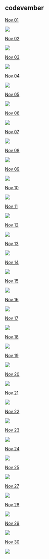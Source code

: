 ## codevember

[Nov 01](nov01/)

[![](img/nov01.png)](nov01/)

[Nov 02](nov02/)

[![](img/nov02.png)](nov02/)

[Nov 03](nov03/)

[![](img/nov03.png)](nov03/)

[Nov 04](nov04/)

[![](img/nov04.png)](nov04/)

[Nov 05](nov05/)

[![](img/nov05.png)](nov05/)

[Nov 06](nov06/)

[![](img/nov06.png)](nov06/)

[Nov 07](nov07/)

[![](img/nov07.png)](nov07/)

[Nov 08](nov08/)

[![](img/nov08.png)](nov08/)

[Nov 09](nov09/)

[![](img/nov09.png)](nov09/)

[Nov 10](nov10/)

[![](img/nov10.png)](nov10/)

[Nov 11](nov11/)

[![](img/nov11.png)](nov11/)

[Nov 12](nov12/)

[![](img/nov12.png)](12/)

[Nov 13](nov13/)

[![](img/nov13.png)](nov13/)

[Nov 14](nov14/)

[![](img/nov14.png)](nov14/)

[Nov 15](nov15/)

[![](img/nov15.png)](nov15/)

[Nov 16](nov16/)

[![](img/nov16.png)](nov16/)

[Nov 17](nov17/)

[![](img/nov17.png)](nov17/)

[Nov 18](nov18/)

[![](img/nov18.png)](nov18/)

[Nov 19](nov19/)

[![](img/nov19.png)](nov19/)

[Nov 20](nov20/)

[![](img/nov20.png)](nov20/)

[Nov 21](nov21/)

[![](img/nov21.png)](nov21/)

[Nov 22](nov22/)

[![](img/nov22.png)](nov22/)

[Nov 23](nov23/)

[![](img/nov23.png)](nov23/)

[Nov 24](nov24/)

[![](img/nov24.png)](nov24/)

[Nov 25](nov25/)

[![](img/nov25.png)](nov25/)

[Nov 27](nov27/)

[![](img/nov27.png)](nov27/)

[Nov 28](nov28/)

[![](img/nov28.png)](nov28/)

[Nov 29](nov29/)

[![](img/nov29.png)](nov29/)

[Nov 30](nov30/)

[![](img/nov30.png)](nov30/)


